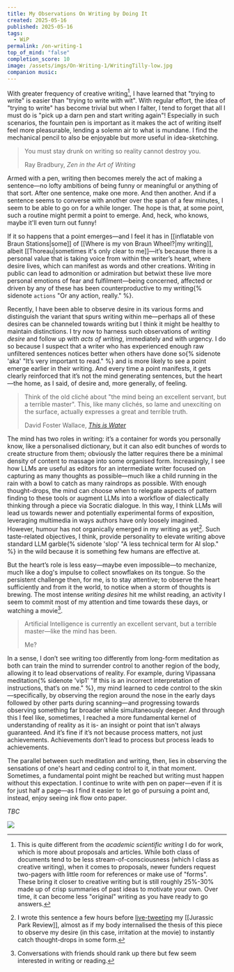 ```yaml
---
title: My Observations On Writing by Doing It
created: 2025-05-16
published: 2025-05-16
tags:
  - WiP
permalink: /on-writing-1
top_of_mind: "false"
completion_score: 10
image: /assets/imgs/On-Writing-1/WritingTilly-low.jpg
companion music:
---
```

With greater frequency of creative writing[^1], I have learned that "trying to write" is easier than "trying to write with wit". With regular effort, the idea of "trying to write" has become trivial but when I falter, I tend to forget that all I must do is "pick up a darn pen and start writing again"! Especially in such scenarios, the fountain pen is important as it makes the act of writing itself feel more pleasurable, lending a solemn air to what is mundane. I find the mechanical pencil to also be enjoyable but more useful in idea-sketching.

> You must stay drunk on writing so reality cannot destroy you.
> 
> Ray Bradbury, _Zen in the Art of Writing_

Armed with a pen, writing then becomes merely the act of making a sentence—no lofty ambitions of being funny or meaningful or anything of that sort. After one sentence, make one more. And then another. And if a sentence seems to converse with another over the span of a few minutes, I seem to be able to go on for a while longer. The hope is that, at some point, such a routine might permit a point to emerge. And, heck, who knows, maybe it'll even turn out funny!

If it so happens that a point emerges—and I feel it has in [[inflatable von Braun Stations|some]] of [[Where is my von Braun Wheel?|my writing]], albeit [[Thoreau|sometimes it's only clear to me]]—it’s because there is a personal value that is taking voice from within the writer’s heart, where desire lives, which can manifest as words and other creations. Writing in public can lead to admonition or admiration but betwixt these live more personal emotions of fear and fulfilment—being concerned, affected or driven by any of these has been counterproductive to my writing{% sidenote `actions` "Or any action, really." %}.

Recently, I have been able to observe desire in its various forms and distinguish the variant that spurs writing within me—perhaps all of these desires can be channeled towards writing but I think it might be healthy to maintain distinctions. I try now to harness such observations of *writing desire* and follow up with *acts of writing*, immediately and with urgency. I do so because I suspect that a writer who has experienced enough raw unfiltered sentences notices better when others have done so{% sidenote 'aka' "It’s very important to read." %} and is more likely to see a point emerge earlier in their writing. And every time a point manifests, it gets clearly reinforced that it’s not the mind generating sentences, but the heart—the home, as I said, of desire and, more generally, of feeling.

> Think of the old cliché about "the mind being an excellent servant, but a terrible master". This, like many clichés, so lame and unexciting on the surface, actually expresses a great and terrible truth.
> 
> David Foster Wallace, [_This is Water_](https://www.youtube.com/watch?v=DCbGM4mqEVw) 

The mind has two roles in writing: it’s a container for words you personally know, like a personalised dictionary, but it can also edit bunches of words to create structure from them; obviously the latter requires there be a minimal density of content to massage into some organised form. Increasingly, I see how LLMs are useful as editors for an intermediate writer focused on capturing as many thoughts as possible—much like a child running in the rain with a bowl to catch as many raindrops as possible. With enough thought-drops, the mind can choose when to relegate aspects of pattern finding to these tools or augment LLMs into a workflow of dialectically thinking through a piece via Socratic dialogue. In this way, I think LLMs will lead us towards newer and potentially experimental forms of exposition, leveraging multimedia in ways authors have only loosely imagined. However, humour has not organically emerged in my writing as yet[^3]. Such taste-related objectives, I think, provide personality to elevate writing above standard LLM garble{% sidenote 'slop' "A less technical term for AI slop." %} in the wild because it is something few humans are effective at.

But the heart’s role is less easy—maybe even impossible—to mechanize, much like a dog's impulse to collect snowflakes on its tongue. So the persistent challenge then, for me, is to stay attentive; to observe the heart sufficiently and from it the world, to notice when a storm of thoughts is brewing. The most intense _writing desires_ hit me whilst reading, an activity I seem to commit most of my attention and time towards these days, or watching a movie[^2].

> Artificial Intelligence is currently an excellent servant, but a terrible master—like the mind has been.
> 
> Me?

In a sense, I don’t see writing too differently from long-form meditation as both can train the mind to surrender control to another region of the body, allowing it to lead observations of reality. For example, during Vipassana meditation{% sidenote  'vip1' "If this is an incorrect interpretation of instructions, that‘s on me." %}, my mind learned to cede control to the skin—specifically, by observing the region around the nose in the early days followed by other parts during scanning—and progressing towards observing something far broader while simultaneously deeper. And through this I feel like, sometimes, I reached a more fundamental kernel of understanding of reality as it is- an insight or point that isn't always guaranteed. And it’s fine if it’s not because process matters, not just achievements. Achievements don’t lead to process but process leads to achievements.

The parallel between such meditation and writing, then, lies in observing the sensations of one's heart and ceding control to it, in that moment. Sometimes, a fundamental point might be reached but writing must happen without this expectation. I continue to write with pen on paper—even if it is for just half a page—as I find it easier to let go of pursuing a point and, instead, enjoy seeing ink flow onto paper.

*TBC*

![](assets/imgs/On-Writing-1/WritingTilly.jpg)

[^1]: This is quite different from the _academic scientific writing_ I do for work, which is more about proposals and articles. While both class of documents tend to be less stream-of-consciousness (which I class as creative writing), when it comes to proposals, newer funders request two-pagers with little room for references or make use of "forms". These bring it closer to creative writing but is still roughly 25%-30% made up of crisp summaries of past ideas to motivate your own. Over time, it can become less "original" writing as you have ready to go answers.

[^2]: Conversations with friends should rank up there but few seem interested in writing or reading.

[^3]: I wrote this sentence a few hours before [live-tweeting](https://x.com/angadhn/status/1923452612453560732) my [[Jurassic Park Review]], almost as if my body internalised the thesis of this piece to observe my desire (in this case, irritation at the movie) to instantly catch thought-drops in some form.
